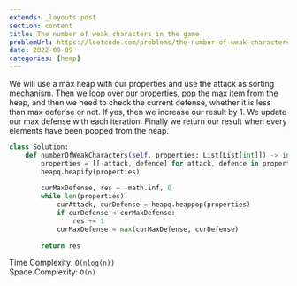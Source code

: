 ```yaml
---
extends: _layouts.post
section: content
title: The number of weak characters in the game
problemUrl: https://leetcode.com/problems/the-number-of-weak-characters-in-the-game/
date: 2022-09-09
categories: [heap]
---
```


We will use a max heap with our properties and use the attack as sorting mechanism. Then we loop over our properties, pop the max item from the heap, and then we need to check the current defense, whether it is less than max defense or not. If yes, then we increase our result by 1. We update our max defense with each iteration. Finally we return our result when every elements have been popped from the heap.

```python
class Solution:
    def numberOfWeakCharacters(self, properties: List[List[int]]) -> int:
        properties = [[-attack, defence] for attack, defence in properties]
        heapq.heapify(properties)
        
        curMaxDefense, res = -math.inf, 0
        while len(properties):
            curAttack, curDefense = heapq.heappop(properties)
            if curDefense < curMaxDefense:
                res += 1
            curMaxDefense = max(curMaxDefense, curDefense)
        
        return res
```

Time Complexity: `O(nlog(n))` <br/>
Space Complexity: `O(n)`